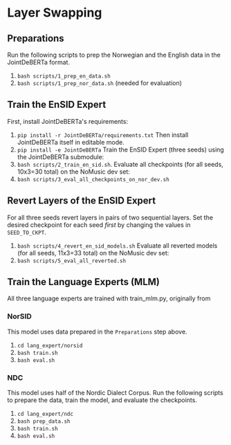 # Layer Swapping
## Preparations
Run the following scripts to prep the Norwegian and the English data in the JointDeBERTa format.
1. `bash scripts/1_prep_en_data.sh`
2. `bash scripts/1_prep_nor_data.sh` (needed for evaluation)

## Train the EnSID Expert
First, install JointDeBERTa's requirements:
1. `pip install -r JointDeBERTa/requirements.txt`
Then install JointDeBERTa itself in editable mode.
2. `pip install -e JointDeBERTa`
Train the EnSID Expert (three seeds) using the JointDeBERTa submodule:
3. `bash scripts/2_train_en_sid.sh`.
Evaluate all checkpoints (for all seeds, 10x3=30 total) on the NoMusic dev set:
4. `bash scripts/3_eval_all_checkpoints_on_nor_dev.sh`

## Revert Layers of the EnSID Expert
For all three seeds revert layers in pairs of two sequential layers. Set the desired checkpoint for each seed *first* by
changing the values in `SEED_TO_CKPT`.
1. `bash scripts/4_revert_en_sid_models.sh`
Evaluate all reverted models (for all seeds, 11x3=33 total) on the NoMusic dev set:
2.  `bash scripts/5_eval_all_reverted.sh`

## Train the Language Experts (MLM)
All three language experts are trained with train_mlm.py, originally from

### NorSID
This model uses data prepared in the `Preparations` step above.
1. `cd lang_expert/norsid`
2. `bash train.sh`
3. `bash eval.sh`

### NDC
This model uses half of the Nordic Dialect Corpus. Run the following scripts to prepare the data, train the model, and 
evaluate the checkpoints.
1. `cd lang_expert/ndc`
2. `bash prep_data.sh`
3. `bash train.sh`
4. `bash eval.sh`